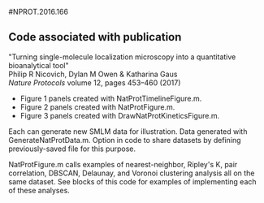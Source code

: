 #NPROT.2016.166

## Code associated with publication 

"Turning single-molecule localization microscopy into a quantitative bioanalytical tool" <br>
Philip R Nicovich, Dylan M Owen & Katharina Gaus<br>
*Nature Protocols* volume 12, pages 453–460 (2017)<br>

* Figure 1 panels created with NatProtTimelineFigure.m.
* Figure 2 panels created with NatProtFigure.m.
* Figure 3 panels created with DrawNatProtKineticsFigure.m.

Each can generate new SMLM data for illustration.  Data generated with GenerateNatProtData.m.  Option in code to share datasets by defining previously-saved file for this purpose. 

NatProtFigure.m calls examples of nearest-neighbor, Ripley's K, pair correlation, DBSCAN, Delaunay, and Voronoi clustering analysis all on the same dataset.  See blocks of this code for examples of implementing each of these analyses.